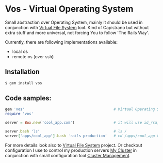 # Vos - Virtual Operating System

Small abstraction over Operating System, mainly it should be used in conjunction with [Virtual File System][vfs] tool. Kind of 
Capistrano but without extra stuff and more universal, not forcing You to follow 'The Rails Way'.

Currently, there are following implementations available:

- local os
- remote os (over ssh)

## Installation

```bash
$ gem install vos
```

## Code samples:

```ruby
gem 'vos'                                         # Virtual Operating System
require 'vos'

server = Box.new('cool_app.com')                  # it will use id_rsa, or You can add {user: 'me', password: 'secret'}

server.bash 'ls'                                  # ls /
server['apps/cool_app'].bash 'rails production'   # cd /apps/cool_app && rails production
```

For more details look also to [Virtual File System][vfs] project. 
Or checkout configuration I use to control my production servers [My Cluster][my_cluster] in conjunction with small 
configuration tool [Cluster Management][cluster_management].
  
[vfs]: http://github.com/alexeypetrushin/vfs
[cluster_management]: http://github.com/alexeypetrushin/cluster_management
[my_cluster]: http://github.com/alexeypetrushin/my_cluster